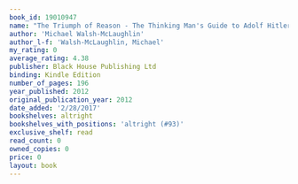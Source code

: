 ```yaml
---
book_id: 19010947
name: "The Triumph of Reason - The Thinking Man's Guide to Adolf Hitler"
author: 'Michael Walsh-McLaughlin'
author_l-f: 'Walsh-McLaughlin, Michael'
my_rating: 0
average_rating: 4.38
publisher: Black House Publishing Ltd
binding: Kindle Edition
number_of_pages: 196
year_published: 2012
original_publication_year: 2012
date_added: '2/28/2017'
bookshelves: altright
bookshelves_with_positions: 'altright (#93)'
exclusive_shelf: read
read_count: 0
owned_copies: 0
price: 0
layout: book
---
```

